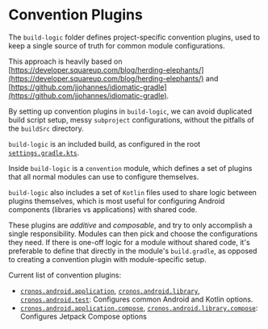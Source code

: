 # Convention Plugins

The `build-logic` folder defines project-specific convention plugins, used to keep a single
source of truth for common module configurations.

This approach is heavily based on
[https://developer.squareup.com/blog/herding-elephants/](https://developer.squareup.com/blog/herding-elephants/)
and
[https://github.com/jjohannes/idiomatic-gradle](https://github.com/jjohannes/idiomatic-gradle).

By setting up convention plugins in `build-logic`, we can avoid duplicated build script setup,
messy `subproject` configurations, without the pitfalls of the `buildSrc` directory.

`build-logic` is an included build, as configured in the root
[`settings.gradle.kts`](../settings.gradle.kts).

Inside `build-logic` is a `convention` module, which defines a set of plugins that all normal
modules can use to configure themselves.

`build-logic` also includes a set of `Kotlin` files used to share logic between plugins themselves,
which is most useful for configuring Android components (libraries vs applications) with shared
code.

These plugins are *additive* and *composable*, and try to only accomplish a single responsibility.
Modules can then pick and choose the configurations they need.
If there is one-off logic for a module without shared code, it's preferable to define that directly
in the module's `build.gradle`, as opposed to creating a convention plugin with module-specific
setup.

Current list of convention plugins:

- [`cronos.android.application`](convention/src/main/kotlin/AndroidApplicationConventionPlugin.kt),
  [`cronos.android.library`](convention/src/main/kotlin/AndroidLibraryConventionPlugin.kt),
  [`cronos.android.test`](convention/src/main/kotlin/AndroidTestConventionPlugin.kt):
  Configures common Android and Kotlin options.
- [`cronos.android.application.compose`](convention/src/main/kotlin/AndroidApplicationComposeConventionPlugin.kt),
  [`cronos.android.library.compose`](convention/src/main/kotlin/AndroidLibraryComposeConventionPlugin.kt):
  Configures Jetpack Compose options
